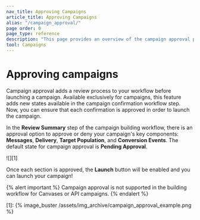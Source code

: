 ```yaml
---
nav_title: Approving Campaigns
article_title: Approving Campaigns
alias: "/campaign_approval/"
page order: 0
page_type: reference
description: "This page provides an overview of the campaign approval process."
tool: Campaigns
---
```


# Approving campaigns

Campaign approval adds a review process to your workflow before launching a campaign. Available exclusively for campaigns, this feature adds new states available in the campaign confirmation workflow step. Now, you can ensure that each confirmation is approved in order to launch the campaign. 

In the **Review Summary** step of the campaign building workflow, there is an approval option to approve or deny your campaign's key components: **Messages**, **Delivery**, **Target Population**, and **Conversion Events**. The default state for campaign approval is **Pending Approval**. 

![][1]

Once each section is approved, the **Launch** button will be enabled and you can launch your campaign! 

{% alert important %}
Campaign approval is not supported in the building workflow for Canvases or API campaigns.
{% endalert %}

[1]: {% image_buster /assets/img_archive/campaign_approval_example.png %} 
